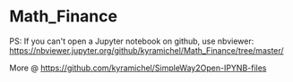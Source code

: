 # Math_Finance



PS: If you can't open a Jupyter notebook on github, use nbviewer:
https://nbviewer.jupyter.org/github/kyramichel/Math_Finance/tree/master/


More @ https://github.com/kyramichel/SimpleWay2Open-IPYNB-files
